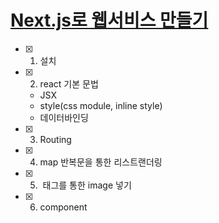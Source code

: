 # [Next.js로 웹서비스 만들기](https://codingapple.com/course/next-js/)

- [x] 1. 설치

- [x] 2. react 기본 문법

  - JSX
  - style(css module, inline style)
  - 데이터바인딩

- [x] 3. Routing

- [x] 4. map 반복문을 통한 리스트랜더링

- [x] 5. <IMAGE> 태그를 통한 image 넣기

- [x] 6. component
